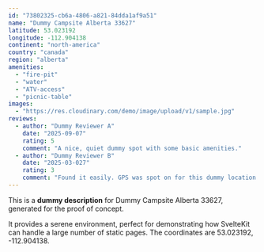 ```yaml
---
id: "73802325-cb6a-4806-a821-84dda1af9a51"
name: "Dummy Campsite Alberta 33627"
latitude: 53.023192
longitude: -112.904138
continent: "north-america"
country: "canada"
region: "alberta"
amenities:
  - "fire-pit"
  - "water"
  - "ATV-access"
  - "picnic-table"
images:
  - "https://res.cloudinary.com/demo/image/upload/v1/sample.jpg"
reviews:
  - author: "Dummy Reviewer A"
    date: "2025-09-07"
    rating: 5
    comment: "A nice, quiet dummy spot with some basic amenities."
  - author: "Dummy Reviewer B"
    date: "2025-03-027"
    rating: 3
    comment: "Found it easily. GPS was spot on for this dummy location."
---
```


This is a **dummy description** for Dummy Campsite Alberta 33627, generated for the proof of concept.

It provides a serene environment, perfect for demonstrating how SvelteKit can handle a large number of static pages. The coordinates are 53.023192, -112.904138.
